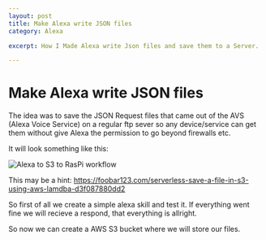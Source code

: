 ```yaml
---
layout: post
title: Make Alexa write JSON files
category: Alexa

excerpt: How I Made Alexa write Json files and save them to a Server.

---
```


# Make Alexa write JSON files

The idea was to save the JSON Request files that came out of the AVS (Alexa Voice Service) on a regular ftp sever so any device/service can get them without give Alexa the permission to go beyond firewalls etc.

It will look something like this: 

![Alexa to S3 to RasPi workflow](http://luckybusted.github.io/_assets/Alexa-Json-workflow-1.png)

This may be a hint: https://foobar123.com/serverless-save-a-file-in-s3-using-aws-lamdba-d3f087880dd2

So first of all we create a simple alexa skill and test it. If everything went fine we will recieve a respond, that everything is allright.

So now we can create a AWS S3 bucket where we will store our files.